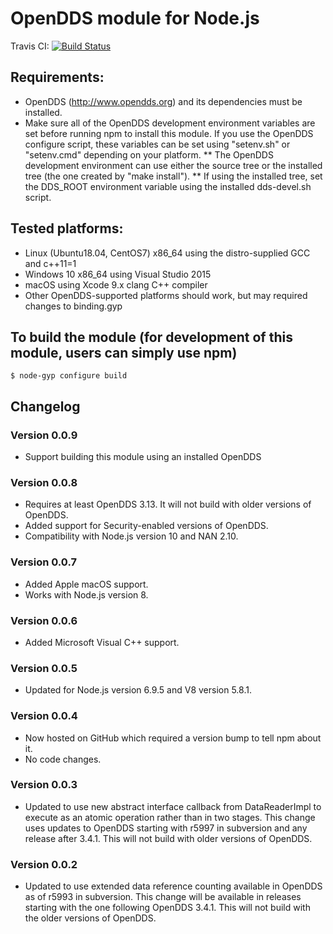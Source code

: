 # OpenDDS module for Node.js

Travis CI: [![Build Status](https://travis-ci.com/oci-labs/node-opendds.svg?branch=master)](https://travis-ci.com/oci-labs/node-opendds)

## Requirements:
* OpenDDS (http://www.opendds.org) and its dependencies must be installed.
* Make sure all of the OpenDDS development environment variables are set before running npm to install this module.  If you use the OpenDDS configure script, these variables can be set using "setenv.sh" or "setenv.cmd" depending on your platform.
** The OpenDDS development environment can use either the source tree or the installed tree (the one created by "make install").
** If using the installed tree, set the DDS_ROOT environment variable using the installed dds-devel.sh script.

## Tested platforms:
* Linux (Ubuntu18.04, CentOS7) x86_64 using the distro-supplied GCC and c++11=1
* Windows 10 x86_64 using Visual Studio 2015
* macOS using Xcode 9.x clang C++ compiler
* Other OpenDDS-supported platforms should work, but may required changes to binding.gyp

## To build the module (for development of this module, users can simply use npm)
```
$ node-gyp configure build
```

## Changelog

### Version 0.0.9

* Support building this module using an installed OpenDDS

### Version 0.0.8

* Requires at least OpenDDS 3.13. It will not build with older versions of OpenDDS.
* Added support for Security-enabled versions of OpenDDS.
* Compatibility with Node.js version 10 and NAN 2.10.

### Version 0.0.7

* Added Apple macOS support.
* Works with Node.js version 8.

### Version 0.0.6

* Added Microsoft Visual C++ support.

### Version 0.0.5

* Updated for Node.js version 6.9.5 and V8 version 5.8.1.

### Version 0.0.4

* Now hosted on GitHub which required a version bump to tell npm about it.
* No code changes.

### Version 0.0.3

* Updated to use new abstract interface callback from DataReaderImpl to
execute as an atomic operation rather than in two stages.  This change
uses updates to OpenDDS starting with r5997 in subversion and any release
after 3.4.1.  This will not build with older versions of OpenDDS.

### Version 0.0.2

* Updated to use extended data reference counting available in OpenDDS as
of r5993 in subversion.  This change will be available in releases
starting with the one following OpenDDS 3.4.1.  This will not build with
the older versions of OpenDDS.
